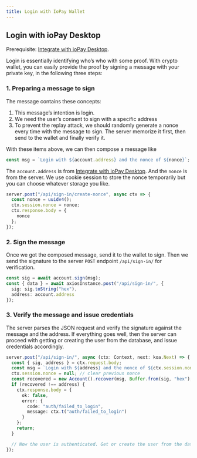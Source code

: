 ```yaml
---
title: Login with IoPay Wallet
---
```


## Login with ioPay Desktop

Prerequisite: [Integrate with ioPay Desktop](iopay-integrate).

Login is essentially identifying who’s who with some proof. With crypto wallet, you can easily provide the proof by signing a message with your private key, in the following three steps:

### 1. Preparing a message to sign

The message contains these concepts:

1. This message’s intention is login.
2. We need the user’s consent to sign with a specific address
3. To prevent the replay attack, we should randomly generate a nonce every time with the message to sign. The server memorize it first, then send to the wallet and finally verify it.

With these items above, we can then compose a message like

```ts
const msg = `Login with ${account.address} and the nonce of ${nonce}`;
```

The `account.address` is from [Integrate with ioPay Desktop](iopay-integrate). And the `nonce` is from the server. We use cookie session to store the nonce temporarily but you can choose whatever storage you like.

```ts
server.post("/api/sign-in/create-nonce", async ctx => {
  const nonce = uuidv4();
  ctx.session.nonce = nonce;
  ctx.response.body = {
    nonce
  };
});
```

### 2. Sign the message

Once we got the composed message, send it to the wallet to sign. Then we send the signature to the server `POST` endpoint `/api/sign-in/` for verification.

```ts
const sig = await account.sign(msg);
const { data } = await axiosInstance.post("/api/sign-in/", {
  sig: sig.toString("hex"),
  address: account.address
});
```

### 3. Verify the message and issue credentials

The server parses the JSON request and verify the signature against the message and the address. If everything goes well, then the server can proceed with getting or creating the user from the database, and issue credentials accordingly.

```ts
server.post("/api/sign-in/", async (ctx: Context, next: koa.Next) => {
  const { sig, address } = ctx.request.body;
  const msg = `Login with ${address} and the nonce of ${ctx.session.nonce}`;
  ctx.session.nonce = null; // clear previous nonce
  const recovered = new Account().recover(msg, Buffer.from(sig, "hex"), false);
  if (recovered !== address) {
    ctx.response.body = {
      ok: false,
      error: {
        code: "auth/failed_to_login",
        message: ctx.t("auth/failed_to_login")
      }
    };
    return;
  }

  // Now the user is authenticated. Get or create the user from the database and issue credentials accordingly
});
```

